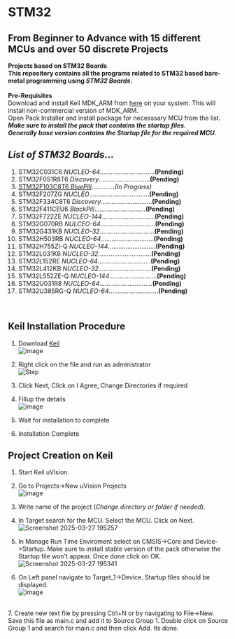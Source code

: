 # STM32
## From Beginner to Advance with 15 different MCUs and over 50 discrete Projects
**Projects based on STM32 Boards
<br>This repository contains all the programs related to STM32 based bare-metal programming using *STM32 Boards*.**
<br>
<br>**Pre-Requisites**
<br>Download and install Keil MDK_ARM from [here](https://www.keil.com/demo/eval/arm.htm) on your system. This will install non-commercial version of MDK_ARM.
<br>Open Pack Installer and install package for necesssary MCU from the list. ***Make sure to install the pack that contains the startup files.<br/>Generally base version contains the Startup file for the required MCU.***
<br>
## *List of STM32 Boards*...
1. STM32C031C6 *NUCLEO-64*...............................**(Pending)**
2. STM32F051R8T6 *Discovery*.............................**(Pending)**
3. [STM32F103C8T6 *BluePill*](STM32F103C8T6).............*(In Progress)*
4. STM32F207ZG *NUCLEO*..................................**(Pending)**
5. STM32F334C8T6 *Discovery*.............................**(Pending)**
6. STM32F411CEU6 *BlackPill*.............................**(Pending)**
7. STM32F722ZE *NUCLEO-144*..............................**(Pending)**
8. STM32G070RB *NULCEO-64*...............................**(Pending)**
9. STM32G431KB *NUCLEO-32*...............................**(Pending)**
10. STM32H503RB *NUCLEO-64*..............................**(Pending)**
11. STM32H755ZI-Q *NUCLEO-144*...........................**(Pending)**
12. STM32L031K6 *NUCLEO-32*..............................**(Pending)**
13. STM32L152RE *NUCLEO-64*..............................**(Pending)**
14. STM32L412KB *NUCLEO-32*..............................**(Pending)**
15. STM32L552ZE-Q *NUCLEO-144*...........................**(Pending)**
16. STM32U031R8 *NUCLEO-64*..............................**(Pending)**
17. STM32U385RG-Q *NUCLEO-64*............................**(Pending)**
<br>

## Keil Installation Procedure
1. Download [Keil](https://www.keil.com/demo/eval/arm.htm)
<br/>![image](https://github.com/user-attachments/assets/43740124-5409-403b-9577-ed97e7dc00d0)

2. Right click on the file and run as administrator
<br/>![Step](https://github.com/user-attachments/assets/d06743c2-8f2d-4e8c-85b2-d2ee5520ff3e)

3. Click Next, Click on I Agree, Change Directories if required
4. Fillup the details
<br/>![image](https://github.com/user-attachments/assets/391b2c45-c876-4e2a-88ec-a3e38a11e280)

5. Wait for installation to complete
6. Installation Complete
## Project Creation on Keil
1. Start Keil uVision.
2. Go to Projects->New uVision Projects
<br>![image](https://github.com/user-attachments/assets/99590765-830d-410a-b37f-0eeaba7828a1)

3. Write name of the project (*Change directory or folder if needed*).<br>
4. In Target search for the MCU. Select the MCU. Click on Next.
<br>![Screenshot 2025-03-27 195257](https://github.com/user-attachments/assets/05eb6bbc-3019-45a8-99cc-441c1be32a2b)
5. In Manage Run Time Enviroment select on CMSIS->Core and Device->Startup. Make sure to install stable version of the pack otherwise the Startup file won't appear. Once done click on OK.
<br>![Screenshot 2025-03-27 195341](https://github.com/user-attachments/assets/72cb737d-e1fd-4a79-9e0c-69389350f3e2)
6. On Left panel navigate to Target_1->Device. Startup files should be displayed.
<br>![image](https://github.com/user-attachments/assets/987327d4-c52e-4ece-9fae-2ba354068a4a)
<br>
7. Create new text file by pressing Ctrl+N or by navigating to File->New. Save this file as main.c and add it to Source Group 1. Double click on Source Group 1 and search for main.c and then click Add. Its done.
